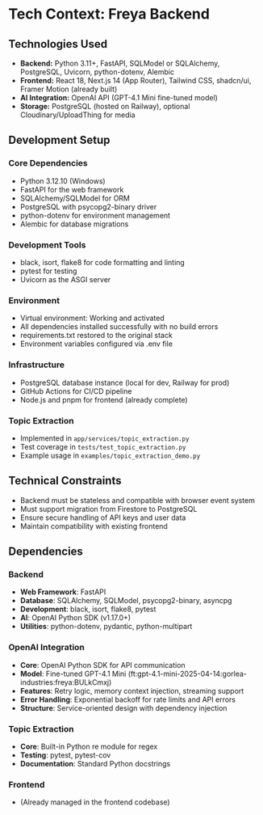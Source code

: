 # Tech Context: Freya Backend

## Technologies Used

- **Backend:** Python 3.11+, FastAPI, SQLModel or SQLAlchemy, PostgreSQL, Uvicorn, python-dotenv, Alembic
- **Frontend:** React 18, Next.js 14 (App Router), Tailwind CSS, shadcn/ui, Framer Motion (already built)
- **AI Integration:** OpenAI API (GPT-4.1 Mini fine-tuned model)
- **Storage:** PostgreSQL (hosted on Railway), optional Cloudinary/UploadThing for media

## Development Setup

### Core Dependencies
- Python 3.12.10 (Windows)
- FastAPI for the web framework
- SQLAlchemy/SQLModel for ORM
- PostgreSQL with psycopg2-binary driver
- python-dotenv for environment management
- Alembic for database migrations

### Development Tools
- black, isort, flake8 for code formatting and linting
- pytest for testing
- Uvicorn as the ASGI server

### Environment
- Virtual environment: Working and activated
- All dependencies installed successfully with no build errors
- requirements.txt restored to the original stack
- Environment variables configured via .env file

### Infrastructure
- PostgreSQL database instance (local for dev, Railway for prod)
- GitHub Actions for CI/CD pipeline
- Node.js and pnpm for frontend (already complete)

### Topic Extraction
- Implemented in `app/services/topic_extraction.py`
- Test coverage in `tests/test_topic_extraction.py`
- Example usage in `examples/topic_extraction_demo.py`

## Technical Constraints

- Backend must be stateless and compatible with browser event system
- Must support migration from Firestore to PostgreSQL
- Ensure secure handling of API keys and user data
- Maintain compatibility with existing frontend

## Dependencies

### Backend
- **Web Framework**: FastAPI
- **Database**: SQLAlchemy, SQLModel, psycopg2-binary, asyncpg
- **Development**: black, isort, flake8, pytest
- **AI**: OpenAI Python SDK (v1.17.0+)
- **Utilities**: python-dotenv, pydantic, python-multipart

### OpenAI Integration
- **Core**: OpenAI Python SDK for API communication
- **Model**: Fine-tuned GPT-4.1 Mini (ft:gpt-4.1-mini-2025-04-14:gorlea-industries:freya:BULkCmxj)
- **Features**: Retry logic, memory context injection, streaming support
- **Error Handling**: Exponential backoff for rate limits and API errors
- **Structure**: Service-oriented design with dependency injection

### Topic Extraction
- **Core**: Built-in Python re module for regex
- **Testing**: pytest, pytest-cov
- **Documentation**: Standard Python docstrings

### Frontend
- (Already managed in the frontend codebase)
